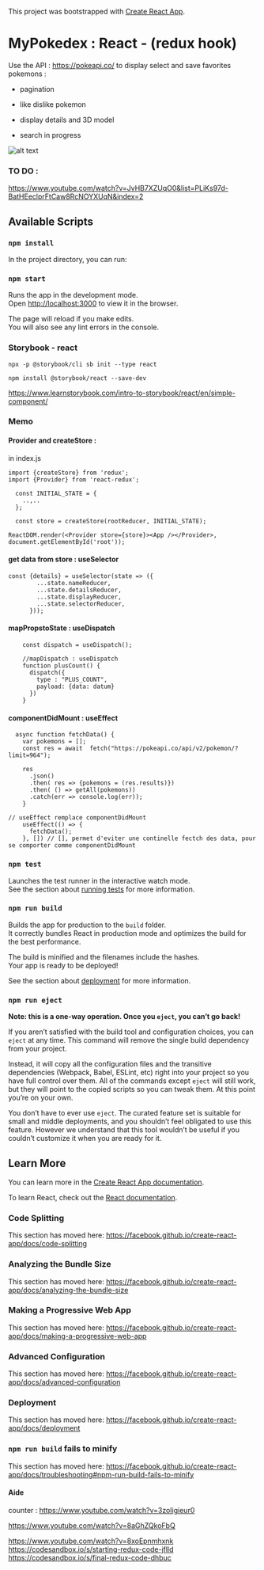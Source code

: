 This project was bootstrapped with [Create React App](https://github.com/facebook/create-react-app).

# MyPokedex : React - (redux hook)

Use the API : https://pokeapi.co/
to display select and save favorites pokemons : 

- pagination
- like dislike pokemon
- display details and 3D model

- search in progress


<!-- ![alt text](https://github.com/rim31/myPoke/blob/master/pokedex.png) -->
![alt text](https://github.com/rim31/myPoke/blob/master/pokedex.gif)


### TO DO :
https://www.youtube.com/watch?v=JvHB7XZUqO0&list=PLiKs97d-BatHEeclprFtCaw8RcNOYXUqN&index=2


## Available Scripts

### `npm install`

In the project directory, you can run:

### `npm start`

Runs the app in the development mode.<br />
Open [http://localhost:3000](http://localhost:3000) to view it in the browser.

The page will reload if you make edits.<br />
You will also see any lint errors in the console.

### Storybook - react

```
npx -p @storybook/cli sb init --type react

npm install @storybook/react --save-dev
```

https://www.learnstorybook.com/intro-to-storybook/react/en/simple-component/

### Memo

#### Provider and createStore :
in index.js
```
import {createStore} from 'redux';
import {Provider} from 'react-redux';

  const INITIAL_STATE = {
    ..,..
  };

  const store = createStore(rootReducer, INITIAL_STATE);

ReactDOM.render(<Provider store={store}><App /></Provider>, document.getElementById('root'));
```

#### get data from store : useSelector

```
const {details} = useSelector(state => ({
        ...state.nameReducer,
        ...state.detailsReducer,
        ...state.displayReducer,
        ...state.selectorReducer,
      }));
```

#### mapPropstoState : useDispatch

```
    const dispatch = useDispatch();

    //mapDispatch : useDispatch
    function plusCount() {
      dispatch({
        type : "PLUS_COUNT",
        payload: {data: datum}
      })
    }
```

#### componentDidMount : useEffect

```
  async function fetchData() {
    var pokemons = [];
    const res = await  fetch("https://pokeapi.co/api/v2/pokemon/?limit=964");

    res
      .json()
      .then( res => {pokemons = (res.results)})
      .then( () => getAll(pokemons))
      .catch(err => console.log(err));
    }

// useEffect remplace componentDidMount
    useEffect(() => {
      fetchData();
    }, []) // [], permet d'eviter une continelle fectch des data, pour se comporter comme componentDidMount

```




### `npm test`

Launches the test runner in the interactive watch mode.<br />
See the section about [running tests](https://facebook.github.io/create-react-app/docs/running-tests) for more information.

### `npm run build`

Builds the app for production to the `build` folder.<br />
It correctly bundles React in production mode and optimizes the build for the best performance.

The build is minified and the filenames include the hashes.<br />
Your app is ready to be deployed!

See the section about [deployment](https://facebook.github.io/create-react-app/docs/deployment) for more information.

### `npm run eject`

**Note: this is a one-way operation. Once you `eject`, you can’t go back!**

If you aren’t satisfied with the build tool and configuration choices, you can `eject` at any time. This command will remove the single build dependency from your project.

Instead, it will copy all the configuration files and the transitive dependencies (Webpack, Babel, ESLint, etc) right into your project so you have full control over them. All of the commands except `eject` will still work, but they will point to the copied scripts so you can tweak them. At this point you’re on your own.

You don’t have to ever use `eject`. The curated feature set is suitable for small and middle deployments, and you shouldn’t feel obligated to use this feature. However we understand that this tool wouldn’t be useful if you couldn’t customize it when you are ready for it.

## Learn More

You can learn more in the [Create React App documentation](https://facebook.github.io/create-react-app/docs/getting-started).

To learn React, check out the [React documentation](https://reactjs.org/).

### Code Splitting

This section has moved here: https://facebook.github.io/create-react-app/docs/code-splitting

### Analyzing the Bundle Size

This section has moved here: https://facebook.github.io/create-react-app/docs/analyzing-the-bundle-size

### Making a Progressive Web App

This section has moved here: https://facebook.github.io/create-react-app/docs/making-a-progressive-web-app

### Advanced Configuration

This section has moved here: https://facebook.github.io/create-react-app/docs/advanced-configuration

### Deployment

This section has moved here: https://facebook.github.io/create-react-app/docs/deployment

### `npm run build` fails to minify

This section has moved here: https://facebook.github.io/create-react-app/docs/troubleshooting#npm-run-build-fails-to-minify


#### Aide
counter : 
https://www.youtube.com/watch?v=3zoIigieur0

https://www.youtube.com/watch?v=8aGhZQkoFbQ

https://www.youtube.com/watch?v=8xoEpnmhxnk
https://codesandbox.io/s/starting-redux-code-jflld
https://codesandbox.io/s/final-redux-code-dhbuc
